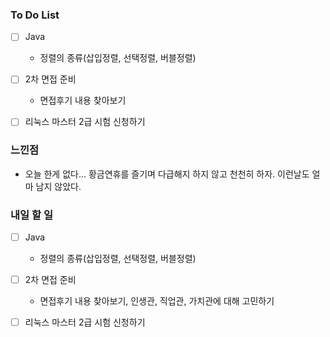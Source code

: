 ### To Do List

- [ ] Java
  - 정렬의 종류(삽입정렬, 선택정렬, 버블정렬)
- [ ] 2차 면접 준비
  - 면접후기 내용 찾아보기
- [ ] 리눅스 마스터 2급 시험 신청하기



### 느낀점

- 오늘 한게 없다... 황금연휴를 즐기며 다급해지 하지 않고 천천히 하자. 이런날도 얼마 남지 않았다.



### 내일 할 일

- [ ] Java
  - 정렬의 종류(삽입정렬, 선택정렬, 버블정렬)
- [ ] 2차 면접 준비
  - 면접후기 내용 찾아보기, 인생관, 직업관, 가치관에 대해 고민하기
- [ ] 리눅스 마스터 2급 시험 신청하기

